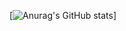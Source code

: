 [![Anurag's GitHub stats](https://github-readme-stats.vercel.app/api?username=stfn-ko&count_private=true&show_icons=true&theme=radical)]
